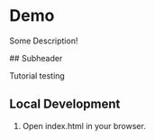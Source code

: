 # Demo

Some Description!

## Subheader

Tutorial testing

## Local Development

1. Open index.html in your browser.
